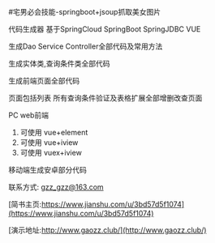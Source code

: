 #宅男必会技能-springboot+jsoup抓取美女图片

代码生成器 基于SpringCloud SpringBoot SpringJDBC VUE

生成Dao Service Controller全部代码及常用方法

生成实体类,查询条件类全部代码

生成前端页面全部代码

页面包括列表 所有查询条件验证及表格扩展全部增删改查页面

PC web前端

1. 可使用 vue+element
2. 可使用 vue+iview
3. 可使用 vuex+iview

移动端生成安卓部分代码

联系方式: gzz_gzz@163.com

[简书主页:https://www.jianshu.com/u/3bd57d5f1074](https://www.jianshu.com/u/3bd57d5f1074)

[演示地址:http://www.gaozz.club/](http://www.gaozz.club/)


